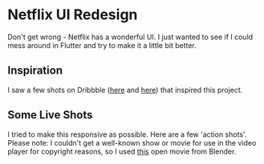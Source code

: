 # Netflix UI Redesign

Don't get wrong - Netflix has a wonderful UI. I just wanted to see if I could mess around in Flutter and try to make it a little bit better. 

## Inspiration
I saw a few shots on Dribbble ([here](https://dribbble.com/shots/5026483-Netflix-Mobile-App-Redesign/attachments) and [here](https://dribbble.com/shots/4987245-Netflix-Redesign)) that inspired this project. 

## Some Live Shots

I tried to make this responsive as possible. Here are a few 'action shots'. 
Please note: I couldn't get a well-known show or movie for use in the video player for copyright reasons, so I used [this](http://publicdomainmovie.net/movie/sintel) open movie from Blender. 
